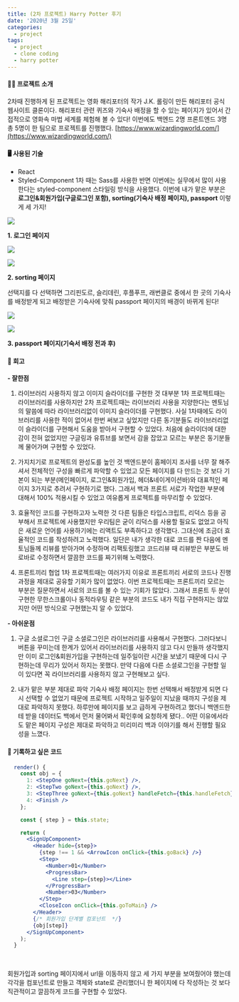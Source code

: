 ```yaml
---
title: (2차 프로젝트) Harry Potter 후기
date: '2020년 3월 25일'
categories:
  - project
tags:
  - project
  - clone coding
  - harry potter
---
```


#### 🤘🏻 프로젝트 소개

2차때 진행하게 된 프로젝트는 영화 해리포터의 작가 J.K. 롤링이 만든 해리포터 공식 웹사이트 클론이다. 해리포터 관련 퀴즈와 기숙사 배정을 할 수 있는 페이지가 있어서 간접적으로 영화속 마법 세계를 체험해 볼 수 있다! 이번에도 백엔드 2명 프론트엔드 3명 총 5명이 한 팀으로 프로젝트를 진행했다.
[https://www.wizardingworld.com/](https://www.wizardingworld.com/)

#### 🖥 사용된 기술

- React
- Styled-Component
  1차 때는 Sass를 사용한 반면 이번에는 실무에서 많이 사용한다는 styled-component 스타일링 방식을 사용했다.
  이번에 내가 맡은 부분은 **로그인&회원가입(구글로그인 포함), sorting(기숙사 배정 페이지), passport** 이렇게 세 가지!

![](https://images.velog.io/images/ppl8709/post/4c506e42-6cb2-4d9f-81da-43a39c9c15ed/image.png)

**1. 로그인 페이지**

![](https://images.velog.io/images/ppl8709/post/60e03d17-764d-4e4a-b837-743b3df36b39/image.png)

![](https://images.velog.io/images/ppl8709/post/12676690-2c6f-4c6c-ba2c-6ea2a47558eb/image.png)

**2. sorting 페이지**

선택지를 다 선택하면 그리핀도르, 슬리데린, 후플푸프, 래번클로 중에서 한 곳의 기숙사를 배정받게 되고 배정받은 기숙사에 맞춰 passport 페이지의 배경이 바뀌게 된다!

![](https://images.velog.io/images/ppl8709/post/ae76d537-3c92-4412-8836-46c31019160c/image.png)

![](https://images.velog.io/images/ppl8709/post/5e4a6e6d-d61e-422f-a31f-487ba572148c/image.png)

**3. passport 페이지(기숙서 배정 전과 후)**

#### 🔎 회고

**- 잘한점**

1. 라이브러리 사용하지 않고 이미지 슬라이더를 구현한 것
   대부분 1차 프로젝트때는 라이브러리를 사용하지만 2차 프로젝트때는 라이브러리 사용을 지양한다는 멘토님의 말씀에 따라 라이브러리없이 이미지 슬라이더를 구현했다. 사실 1차때에도 라이브러리를 사용한 적이 없어서 한번 써보고 싶었지만 다른 동기분들도 라이브러리없이 슬라이더를 구현해서 도움을 받아서 구현할 수 있었다. 처음에 슬라이더에 대한 감이 전혀 없었지만 구글링과 유튜브를 보면서 감을 잡았고 모르는 부분은 동기분들께 물어가며 구현할 수 있었다.

2. 가지치기로 프로젝트의 완성도를 높인 것
   백엔드분이 홈페이지 조사를 너무 잘 해주셔서 전체적인 구성을 빠르게 파악할 수 있었고 모든 페이지를 다 만드는 것 보다 기본이 되는 부분(메인페이지, 로그인&회원가입, 헤더&네이게이션바)와 대표적인 페이지 3가지로 추려서 구현하기로 했다. 그래서 백과 프론트 서로가 작업한 부분에 대해서 100% 적용시킬 수 있었고 여유롭게 프로젝트를 마무리할 수 있었다.

3. 효율적인 코드를 구현하고자 노력한 것
   다른 팀들은 타입스크립트, 리덕스 등을 공부해서 프로젝트에 사용했지만 우리팀은 굳이 리덕스를 사용할 필요도 없었고 아직은 새로운 언어를 사용하기에는 리액트도 부족하다고 생각했다. 그대신에 조금더 효율적인 코드를 작성하려고 노력했다. 일단은 내가 생각한 대로 코드를 짠 다음에 멘토님들께 리뷰를 받아가며 수정하며 리팩토링했고 코드리뷰 때 리뷰받은 부분도 바로바로 수정하면서 깔끔한 코드를 짜기위해 노력했다.

4. 프론트끼리 협업
   1차 프로젝트때는 여러가지 이유로 프론트끼리 서로의 코드나 진행과정을 제대로 공유할 기회가 많이 없었다. 이번 프로젝트때는 프론트끼리 모르는 부분은 질문하면서 서로의 코드를 볼 수 있는 기회가 많았다. 그래서 프론트 두 분이 구현한 무한스크롤이나 동적라우팅 같은 부분의 코드도 내가 직접 구현하지는 않았지만 어떤 방식으로 구현했는지 알 수 있었다.

**- 아쉬운점**

1. 구글 소셜로그인
   구글 소셜로그인은 라이브러리를 사용해서 구현했다. 그러다보니 버튼을 꾸미는데 한계가 있어서 라이브러리를 사용하지 않고 다시 만들까 생각했지만 이미 로그인&회원가입을 구현하는데 일주일이란 시간을 보냈기 때문에 다시 구현하는데 무리가 있어서 하지는 못했다. 만약 다음에 다른 소셜로그인을 구현할 일이 있다면 꼭 라이브러리를 사용하지 않고 구현해보고 싶다.

2. 내가 맡은 부분 제대로 파악
   기숙사 배정 페이지는 한번 선택해서 배정받게 되면 다시 선택할 수 없었기 때문에 프로젝트 시작하고 일주일이 지났을 때까지 구성을 제대로 파악하지 못했다. 하루만에 페이지를 보고 급하게 구현하려고 했더니 백엔드한테 받을 데이터도 백에서 먼저 물어봐서 확인후에 요청하게 됐다.. 어떤 이유에서라도 맡은 페이지 구성은 제대로 파악하고 미리미리 백과 이야기를 해서 진행할 필요성을 느꼈다.

#### 📝 기록하고 싶은 코드

```jsx
  render() {
    const obj = {
      1: <StepOne goNext={this.goNext} />,
      2: <StepTwo goNext={this.goNext} />,
      3: <StepThree goNext={this.goNext} handleFetch={this.handleFetch} />,
      4: <Finish />
    };

    const { step } = this.state;

    return (
      <SignUpComponent>
        <Header hide={step}>
          {step !== 1 && <ArrowIcon onClick={this.goBack} />}
          <Step>
            <Number>01</Number>
            <ProgressBar>
              <Line step={step}></Line>
            </ProgressBar>
            <Number>03</Number>
          </Step>
          <CloseIcon onClick={this.goToMain} />
        </Header>
        {/* 회원가입 단계별 컴포넌트  */}
        {obj[step]}
      </SignUpComponent>
    );
  }
```

</br>

회원가입과 sorting 페이지에서 url을 이동하지 않고 세 가지 부분을 보여줬어야 했는데 각각을 컴포넌트로 만들고 객체와 state로 관리했더니 한 페이지에 다 작성하는 것 보다 직관적이고 깔끔하게 코드를 구현할 수 있었다.
